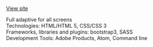 <a href="http://pavlyukovigor.github.io/portfolio/freelance%20template/build/index.html">View site</a>  

Full adaptive for all screens<br>
Technologies: HTML/HTML 5, CSS/CSS 3<br>
Frameworks, libraries and plugins:  bootstrap3, SASS<br>
Development Tools: Adobe Products, Atom, Command line<br>
